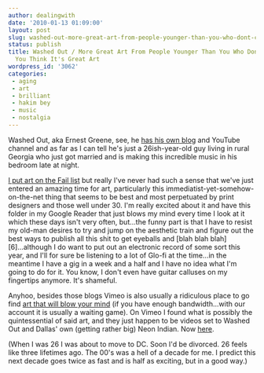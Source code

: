 ```yaml
---
author: dealingwith
date: '2010-01-13 01:09:00'
layout: post
slug: washed-out-more-great-art-from-people-younger-than-you-who-dont-care-if-you-think-its-great-art
status: publish
title: Washed Out / More Great Art From People Younger Than You Who Don't Care If
  You Think It's Great Art
wordpress_id: '3062'
categories:
 - aging
 - art
 - brilliant
 - hakim bey
 - music
 - nostalgia
---
```


Washed Out, aka Ernest Greene, see, he [has his own blog][3] and YouTube channel and as far as I can tell he's just a 26ish-year-old guy living in rural Georgia who just got married and is making this incredible music in his bedroom late at night.

[I put art on the Fail list][4] but really I've never had such a sense that we've just entered an amazing time for art, particularly this immediatist-yet-somehow-on-the-net thing that seems to be best and most perpetuated by print designers and those well under 30. I'm really excited about it and have this folder in my Google Reader that just blows my mind every time I look at it which these days isn't very often, but...the funny part is that I have to resist my old-man desires to try and jump on the aesthetic train and figure out the best ways to publish all this shit to get eyeballs and [blah blah blah][6]...although I do want to put out an electronic record of some sort this year, and I'll for sure be listening to a lot of Glo-fi at the time...in the meantime I have a gig in a week and a half and I have no idea what I'm going to do for it. You know, I don't even have guitar calluses on my fingertips anymore. It's shameful.

Anyhoo, besides those blogs Vimeo is also usually a ridiculous place to go find [art that will blow your mind][7] (if you have enough bandwidth...with our account it is usually a waiting game). On Vimeo I found what is possibly the quintessential of said art, and they just happen to be videos set to Washed Out and Dallas' own (getting rather big) Neon Indian. Now [here][8].

(When I was 26 I was about to move to DC. Soon I'd be divorced. 26 feels like three lifetimes ago. The 00's was a hell of a decade for me. I predict this next decade goes twice as fast and is half as exciting, but in a good way.)

   [3]: http://ernestgreene.blogspot.com/

   [4]: /2009/12/30/2009-fives-part-2-fails/

   [7]: http://vimeo.com/7887463

   [8]: https://www.youtube.com/saintecho7
